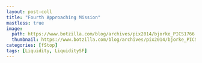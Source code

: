 ```yaml
---
layout: post-coll
title: "Fourth Approaching Mission"
mastless: true
image:
  path: https://www.botzilla.com/blog/archives/pix2014/bjorke_PICS1766.jpg
  thumbnail: https://www.botzilla.com/blog/archives/pix2014/bjorke_PICS1766.jpg
categories: [fStop]
tags: [Liquidity, LiquiditySF]
---
```





